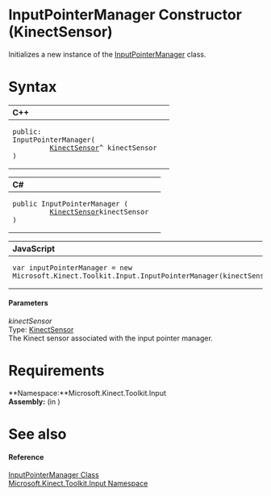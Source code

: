 InputPointerManager Constructor (KinectSensor)  
==============================================  

Initializes a new instance of the [InputPointerManager](../../InputPointerManager_Class.md) class. <span id="syntaxSection"></span>

Syntax  
======  

<table>
<colgroup>
<col width="100%" />
</colgroup>
<thead>
<tr class="header">
<th align="left">C++</th>
</tr>
</thead>
<tbody>
<tr class="odd">
<td align="left"><pre><code>public:  
InputPointerManager(  
         <a href="../../../Kinect/KinectSensor_Class.md">KinectSensor</a>^ kinectSensor  
)</code></pre></td>
</tr>
</tbody>
</table>

<table>
<colgroup>
<col width="100%" />
</colgroup>
<thead>
<tr class="header">
<th align="left">C#</th>
</tr>
</thead>
<tbody>
<tr class="odd">
<td align="left"><pre><code>public InputPointerManager (  
         <a href="../../../Kinect/KinectSensor_Class.md">KinectSensor</a>kinectSensor  
)</code></pre></td>
</tr>
</tbody>
</table>

<table>
<colgroup>
<col width="100%" />
</colgroup>
<thead>
<tr class="header">
<th align="left">JavaScript</th>
</tr>
</thead>
<tbody>
<tr class="odd">
<td align="left"><pre><code>var inputPointerManager = new Microsoft.Kinect.Toolkit.Input.InputPointerManager(kinectSensor);</code></pre></td>
</tr>
</tbody>
</table>

<span id="ID4EK"></span>
#### Parameters  

*kinectSensor*    
Type: [KinectSensor](../../../Kinect/KinectSensor_Class.md)  
The Kinect sensor associated with the input pointer manager.  

<span id="requirements"></span>

Requirements  
============  

**Namespace:**Microsoft.Kinect.Toolkit.Input  
**Assembly:** (in )  

<span id="ID4EBB"></span>

See also  
========  

<span id="ID4EDB"></span>
#### Reference  

[InputPointerManager Class](../../InputPointerManager_Class.md)  
 [Microsoft.Kinect.Toolkit.Input Namespace](../../../Kinect.Toolkit.Input.md)  



<!--Please do not edit the data in the comment block below.-->
<!--
TOCTitle : InputPointerManager Constructor (KinectSensor)
RLTitle : InputPointerManager Constructor (KinectSensor)
KeywordA : M:Microsoft.Kinect.Toolkit.Input.InputPointerManager.#ctor(WindowsPreview.Kinect.KinectSensor)
AssetID : M:Microsoft.Kinect.Toolkit.Input.InputPointerManager.#ctor(WindowsPreview.Kinect.KinectSensor)
Locale : en-us
CommunityContent : 1
APIType : Managed
APILocation : 
APIName : Microsoft.Kinect.Toolkit.Input.InputPointerManager
TargetOS : Windows
TopicType : kbSyntax
DevLang : VB
DevLang : CSharp
DevLang : JavaScript
DevLang : C++
DocSet : K4Wv2
ProjType : K4Wv2Proj
Technology : Kinect for Windows
Product : Kinect for Windows SDK v2
productversion : 20
-->
